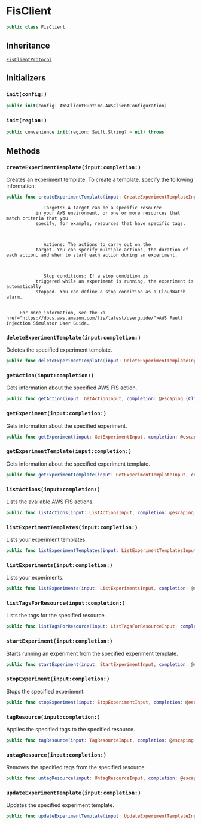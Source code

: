 # FisClient

``` swift
public class FisClient 
```

## Inheritance

[`FisClientProtocol`](/aws-sdk-swift/reference/0.x/AWSFis/FisClientProtocol)

## Initializers

### `init(config:)`

``` swift
public init(config: AWSClientRuntime.AWSClientConfiguration) 
```

### `init(region:)`

``` swift
public convenience init(region: Swift.String? = nil) throws 
```

## Methods

### `createExperimentTemplate(input:completion:)`

Creates an experiment template.
To create a template, specify the following information:​

``` swift
public func createExperimentTemplate(input: CreateExperimentTemplateInput, completion: @escaping (ClientRuntime.SdkResult<CreateExperimentTemplateOutputResponse, CreateExperimentTemplateOutputError>) -> Void)
```

``` 
              Targets: A target can be a specific resource
           in your AWS environment, or one or more resources that match criteria that you
           specify, for example, resources that have specific tags.



              Actions: The actions to carry out on the
           target. You can specify multiple actions, the duration of each action, and when to start each action during an experiment.



              Stop conditions: If a stop condition is
           triggered while an experiment is running, the experiment is automatically
           stopped. You can define a stop condition as a CloudWatch alarm.


     For more information, see the <a href="https://docs.aws.amazon.com/fis/latest/userguide/">AWS Fault Injection Simulator User Guide.
```

### `deleteExperimentTemplate(input:completion:)`

Deletes the specified experiment template.

``` swift
public func deleteExperimentTemplate(input: DeleteExperimentTemplateInput, completion: @escaping (ClientRuntime.SdkResult<DeleteExperimentTemplateOutputResponse, DeleteExperimentTemplateOutputError>) -> Void)
```

### `getAction(input:completion:)`

Gets information about the specified AWS FIS action.

``` swift
public func getAction(input: GetActionInput, completion: @escaping (ClientRuntime.SdkResult<GetActionOutputResponse, GetActionOutputError>) -> Void)
```

### `getExperiment(input:completion:)`

Gets information about the specified experiment.

``` swift
public func getExperiment(input: GetExperimentInput, completion: @escaping (ClientRuntime.SdkResult<GetExperimentOutputResponse, GetExperimentOutputError>) -> Void)
```

### `getExperimentTemplate(input:completion:)`

Gets information about the specified experiment template.

``` swift
public func getExperimentTemplate(input: GetExperimentTemplateInput, completion: @escaping (ClientRuntime.SdkResult<GetExperimentTemplateOutputResponse, GetExperimentTemplateOutputError>) -> Void)
```

### `listActions(input:completion:)`

Lists the available AWS FIS actions.

``` swift
public func listActions(input: ListActionsInput, completion: @escaping (ClientRuntime.SdkResult<ListActionsOutputResponse, ListActionsOutputError>) -> Void)
```

### `listExperimentTemplates(input:completion:)`

Lists your experiment templates.

``` swift
public func listExperimentTemplates(input: ListExperimentTemplatesInput, completion: @escaping (ClientRuntime.SdkResult<ListExperimentTemplatesOutputResponse, ListExperimentTemplatesOutputError>) -> Void)
```

### `listExperiments(input:completion:)`

Lists your experiments.

``` swift
public func listExperiments(input: ListExperimentsInput, completion: @escaping (ClientRuntime.SdkResult<ListExperimentsOutputResponse, ListExperimentsOutputError>) -> Void)
```

### `listTagsForResource(input:completion:)`

Lists the tags for the specified resource.

``` swift
public func listTagsForResource(input: ListTagsForResourceInput, completion: @escaping (ClientRuntime.SdkResult<ListTagsForResourceOutputResponse, ListTagsForResourceOutputError>) -> Void)
```

### `startExperiment(input:completion:)`

Starts running an experiment from the specified experiment template.

``` swift
public func startExperiment(input: StartExperimentInput, completion: @escaping (ClientRuntime.SdkResult<StartExperimentOutputResponse, StartExperimentOutputError>) -> Void)
```

### `stopExperiment(input:completion:)`

Stops the specified experiment.

``` swift
public func stopExperiment(input: StopExperimentInput, completion: @escaping (ClientRuntime.SdkResult<StopExperimentOutputResponse, StopExperimentOutputError>) -> Void)
```

### `tagResource(input:completion:)`

Applies the specified tags to the specified resource.

``` swift
public func tagResource(input: TagResourceInput, completion: @escaping (ClientRuntime.SdkResult<TagResourceOutputResponse, TagResourceOutputError>) -> Void)
```

### `untagResource(input:completion:)`

Removes the specified tags from the specified resource.

``` swift
public func untagResource(input: UntagResourceInput, completion: @escaping (ClientRuntime.SdkResult<UntagResourceOutputResponse, UntagResourceOutputError>) -> Void)
```

### `updateExperimentTemplate(input:completion:)`

Updates the specified experiment template.

``` swift
public func updateExperimentTemplate(input: UpdateExperimentTemplateInput, completion: @escaping (ClientRuntime.SdkResult<UpdateExperimentTemplateOutputResponse, UpdateExperimentTemplateOutputError>) -> Void)
```
